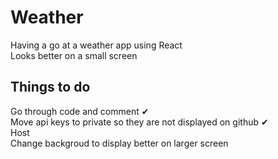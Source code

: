# Weather

Having a go at a weather app using React  
Looks better on a small screen

## Things to do  
Go through code and comment ✔  
Move api keys to private so they are not displayed on github ✔  
Host  
Change backgroud to display better on larger screen  